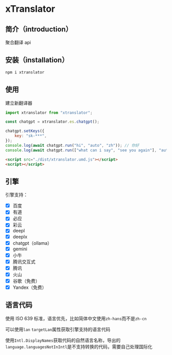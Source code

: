 # xTranslator

## 简介（introduction）

聚合翻译 api

## 安装（installation）

```bash
npm i xtranslator
```

## 使用

建立新翻译器

```js
import xtranslator from "xtranslator";

const chatgpt = xtranslator.es.chatgpt();

chatgpt.setKeys({
    key: "sk-***",
});
console.log(await chatgpt.run("hi", "auto", "zh")); // 你好
console.log(await chatgpt.run(["what can i say", "see you again"], "auto", "zh")); // ["我能说什么","再次见到你"]
```

```html
<script src="./dist/xtranslator.umd.js"></script>
<script></script>
```

## 引擎

引擎支持：

-   [x] 百度
-   [x] 有道
-   [x] 必应
-   [x] 彩云
-   [x] deepl
-   [x] deeplx
-   [x] chatgpt（ollama）
-   [x] gemini
-   [x] 小牛
-   [x] 腾讯交互式
-   [x] 腾讯
-   [x] 火山
-   [x] 谷歌（免费）
-   [x] Yandex（免费）

## 语言代码

使用 ISO 639 标准，语言优先，比如简体中文使用`zh-hans`而不是`zh-cn`

可以使用`lan` `targetLan`属性获取引擎支持的语言代码

使用`Intl.DisplayNames`获取代码的自然语言名称，导出的`language.languagesNotInIntl`是不支持转换的代码，需要自己处理国际化
